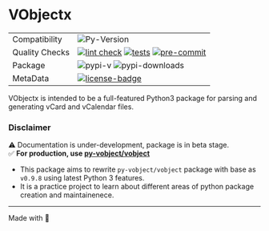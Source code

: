 # VObjectx

|                |                                                                                             |
|----------------|---------------------------------------------------------------------------------------------|
| Compatibility  | ![Py-Version]                                                                               |
| Quality Checks | [![lint check][lint-badge]]() [![tests][tests-badge]]() [![pre-commit][pre-commit-badge]]() |
| Package        | ![pypi-v] ![pypi-downloads]                                                                 |
| MetaData       | [![license-badge]][license]                                                                 |                                                                                                                                                                                           

VObjectx is intended to be a full-featured Python3 package for parsing and
generating vCard and vCalendar files.

### Disclaimer

:warning: Documentation is under-development, package is in beta stage.  
:white_check_mark: **For production, use [py-vobject/vobject][pyvobject]**

- This package aims to rewrite `py-vobject/vobject` package with base as `v0.9.8` using latest Python 3 features.
- It is a practice project to learn about different areas of python package creation and maintainenece.

---
Made with 💚

[pyvobject]: https://www.github.com/py-vobject/vobject

[lint-badge]: https://github.com/rsb-23/vobjectx/actions/workflows/code-lint.yml/badge.svg
[tests-badge]: https://github.com/rsb-23/vobjectx/actions/workflows/code-test.yml/badge.svg
[license]: https://github.com/rsb-23/vobjectx/blob/main/LICENSE
[license-badge]: https://img.shields.io/badge/License-Apache_2.0-orange.svg
[pre-commit-badge]: https://img.shields.io/badge/pre--commit-enabled-brightgreen?logo=pre-commit&logoColor=white
[pypi-downloads]: https://img.shields.io/pypi/dm/vobjectx?label=Downloads
[pypi-v]: https://img.shields.io/pypi/v/vobjectx?label=latest
[py-version]: https://img.shields.io/pypi/pyversions/vobjectx
